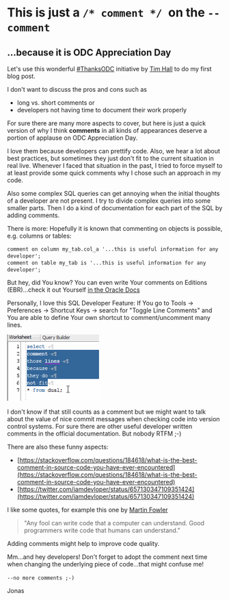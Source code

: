 # This is just a ```/* comment */ ```on the ```--comment ```
## ...because it is ODC Appreciation Day

Let's use this wonderful [#ThanksODC](https://twitter.com/hashtag/ThanksODC?src=hash) initiative by [Tim Hall](https://oracle-base.com/blog/2017/09/25/odc-appreciation-day-2017-thanksodc/) to do my first blog post.

I don't want to discuss the pros and cons such as 
* long vs. short comments or 
* developers not having time to document their work properly 

For sure there are many more aspects to cover, but here is just a quick version of why I think **comments** in all kinds of appearances deserve a portion of applause on ODC Appreciation Day.

I love them because developers can prettify code. Also, we hear a lot about best practices, but sometimes they just don't fit to the current situation in real live. 
Whenever I faced that situation in the past, I tried to force myself to at least provide some quick comments why I chose such an approach in my code.

Also some complex SQL queries can get annoying when the initial thoughts of a developer are not present. I try to divide complex queries into some smaller parts. Then I do a kind of documentation for each part of the SQL by adding comments.

There is more: Hopefully it is known that commenting on objects is possible, e.g. columns or tables:

```
comment on column my_tab.col_a '...this is useful information for any developer'; 
comment on table my_tab is '...this is useful information for any developer';
```

But hey, did You know? You can even write Your comments on Editions (EBR)...check it out Yourself [in the Oracle Docs](https://docs.oracle.com/database/121/SQLRF/statements_4010.htm#SQLRF01109)


Personally, I love this SQL Developer Feature:
If You go to Tools -> Preferences -> Shortcut Keys -> search for "Toggle Line Comments" and You are able to define Your own shortcut to comment/uncomment many lines.

![alt text](https://raw.githubusercontent.com/gassenmj/gassenmj.github.io/master/img/comment.gif)

I don't know if that still counts as a comment but we might want to talk about the value of nice commit messages when checking code into version control systems.
For sure there are other useful developer written comments in the official documentation. But nobody RTFM ;-)

There are also these funny aspects: 
* [https://stackoverflow.com/questions/184618/what-is-the-best-comment-in-source-code-you-have-ever-encountered](https://stackoverflow.com/questions/184618/what-is-the-best-comment-in-source-code-you-have-ever-encountered)
* [https://twitter.com/iamdevloper/status/657130347109351424](https://twitter.com/iamdevloper/status/657130347109351424)

I like some quotes, for example this one by [Martin Fowler](https://en.wikiquote.org/wiki/Martin_Fowler) 
> "Any fool can write code that a computer can understand. Good programmers write code that humans can understand."

Adding comments might help to improve code quality.

Mm...and hey developers! Don't forget to adopt the comment next time when changing the underlying piece of code...that might confuse me! 

```--no more comments ;-)```

Jonas
